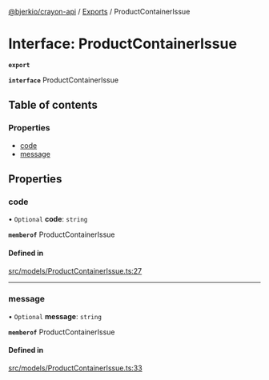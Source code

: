 [@bjerkio/crayon-api](../README.md) / [Exports](../modules.md) / ProductContainerIssue

# Interface: ProductContainerIssue

**`export`**

**`interface`** ProductContainerIssue

## Table of contents

### Properties

- [code](ProductContainerIssue.md#code)
- [message](ProductContainerIssue.md#message)

## Properties

### code

• `Optional` **code**: `string`

**`memberof`** ProductContainerIssue

#### Defined in

[src/models/ProductContainerIssue.ts:27](https://github.com/bjerkio/crayon-api-js/blob/22cd66d/src/models/ProductContainerIssue.ts#L27)

___

### message

• `Optional` **message**: `string`

**`memberof`** ProductContainerIssue

#### Defined in

[src/models/ProductContainerIssue.ts:33](https://github.com/bjerkio/crayon-api-js/blob/22cd66d/src/models/ProductContainerIssue.ts#L33)
